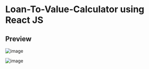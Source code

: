 # Loan-To-Value-Calculator using React JS

## Preview
![image](https://user-images.githubusercontent.com/4272175/231698177-4b84cf84-423a-4527-a5c1-b29f8c11dc01.png)

![image](https://user-images.githubusercontent.com/4272175/231698591-8c40abe4-1702-4bf4-853c-81cb401b6502.png)
